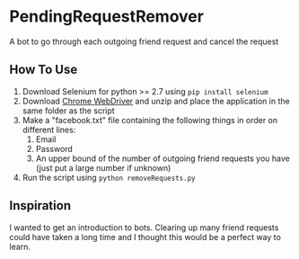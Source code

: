 # PendingRequestRemover
A bot to go through each outgoing friend request and cancel the request


## How To Use
1. Download Selenium for python >= 2.7 using `pip install selenium`
2. Download [Chrome WebDriver](https://chromedriver.storage.googleapis.com/index.html?path=2.45/) and unzip and place the application in the same folder as the script
3. Make a "facebook.txt" file containing the following things in order on different lines:
    1. Email
    2. Password
    3. An upper bound of the number of outgoing friend requests you have (just put a large number if unknown)
4. Run the script using `python removeRequests.py  `

## Inspiration
I wanted to get an introduction to bots. Clearing up many friend requests could have taken a long time and I thought this would be a perfect way to learn.